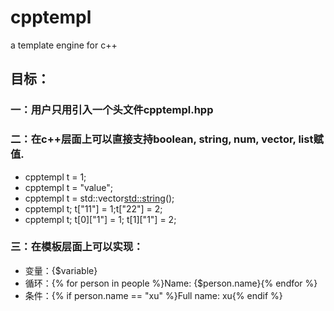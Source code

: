 # cpptempl
a template engine for c++


## 目标：
### 一：用户只用引入一个头文件cpptempl.hpp

### 二：在c++层面上可以直接支持boolean, string, num, vector, list赋值.

  * cpptempl t = 1;
  * cpptempl t = "value";
  * cpptempl t = std::vector<std::string>();
  * cpptempl t; t["11"] = 1;t["22"] = 2;
  * cpptempl t; t[0]["1"] = 1; t[1]["1"] = 2;


### 三：在模板层面上可以实现：
  * 变量：{$variable}
  * 循环：{% for person in people %}Name: {$person.name}{% endfor %}
  * 条件：{% if person.name == "xu" %}Full name: xu{% endif %}



